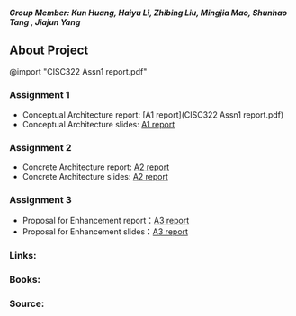 ##### Group Member: Kun Huang, Haiyu Li, Zhibing Liu, Mingjia Mao, Shunhao Tang , Jiajun Yang  

## About Project
@import "CISC322 Assn1 report.pdf"

### Assignment 1
+ Conceptual Architecture report: [A1 report](CISC322 Assn1 report.pdf)
+ Conceptual Architecture slides: [A1 report](https://devvv121.github.io/)

### Assignment 2
+ Concrete Architecture report: [A2 report](https://devvv121.github.io/)
+ Concrete Architecture slides: [A2 report](https://devvv121.github.io/)

### Assignment 3
+ Proposal for Enhancement report：[A3 report](https://devvv121.github.io/)
+ Proposal for Enhancement slides：[A3 report](https://devvv121.github.io/)

### Links:

### Books:

### Source:


